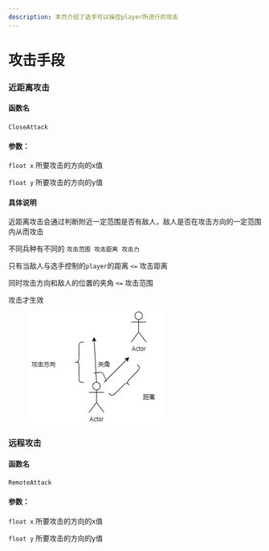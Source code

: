 ```yaml
---
description: 本页介绍了选手可以操控player所进行的攻击
---
```


# 攻击手段

### 近距离攻击

#### 函数名

`CloseAttack`

#### 参数：

`float x` 所要攻击的方向的x值

`float y` 所要攻击的方向的y值

#### 具体说明

近距离攻击会通过判断附近一定范围是否有敌人，敌人是否在攻击方向的一定范围内从而攻击

不同兵种有不同的 `攻击范围 攻击距离 攻击力`

只有当敌人与选手控制的`player`的距离 `<=` 攻击距离

同时攻击方向和敌人的位置的夹角 `<=` 攻击范围

攻击才生效

<figure><img src=".gitbook/assets/test.png" alt=""><figcaption></figcaption></figure>

### 远程攻击

#### 函数名

`RemoteAttack`

#### 参数：

`float x` 所要攻击的方向的x值

`float y` 所要攻击的方向的y值
